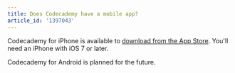 ```yaml
---
title: Does Codecademy have a mobile app?
article_id: '1397043'
---
```

Codecademy for iPhone is available to [download from the App Store](https://itunes.apple.com/us/app/codecademy-hour-of-code/id762950096?mt=8). You'll need an iPhone with iOS 7 or later.

Codecademy for Android is planned for the future.